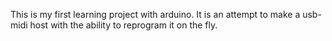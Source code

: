 This is my first learning project with arduino. 
It is an attempt to make a usb-midi host with the ability to reprogram it on the fly.